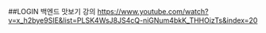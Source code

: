 ##LOGIN	
백엔드 맛보기 강의
https://www.youtube.com/watch?v=x_h2bye9SIE&list=PLSK4WsJ8JS4cQ-niGNum4bkK_THHOizTs&index=20